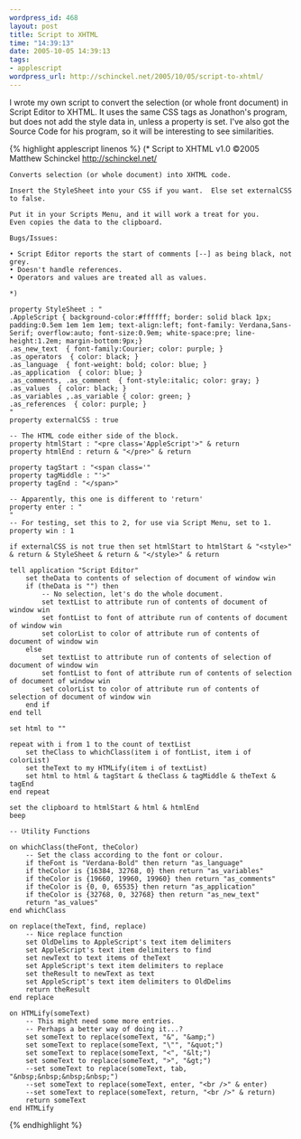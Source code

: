 ```yaml
--- 
wordpress_id: 468
layout: post
title: Script to XHTML
time: "14:39:13"
date: 2005-10-05 14:39:13
tags: 
- applescript
wordpress_url: http://schinckel.net/2005/10/05/script-to-xhtml/
---
```

I wrote my own script to convert the selection (or whole front document) in Script Editor to XHTML. It uses the same CSS tags as Jonathon's program, but does not add the style data in, unless a property is set. I've also got the Source Code for his program, so it will be interesting to see similarities. 
    
    
{% highlight applescript linenos %}
    (*
    Script to XHTML v1.0
    ©2005 Matthew Schinckel
    http://schinckel.net/
    
    Converts selection (or whole document) into XHTML code.
    
    Insert the StyleSheet into your CSS if you want.  Else set externalCSS to false.
    
    Put it in your Scripts Menu, and it will work a treat for you.  
    Even copies the data to the clipboard.
    
    Bugs/Issues:
    
    • Script Editor reports the start of comments [--] as being black, not grey.
    • Doesn't handle references.
    • Operators and values are treated all as values.
    
    *)
    
    property StyleSheet : "
    .AppleScript { background-color:#ffffff; border: solid black 1px; padding:0.5em 1em 1em 1em; text-align:left; font-family: Verdana,Sans-Serif; overflow:auto; font-size:0.9em; white-space:pre; line-height:1.2em; margin-bottom:9px;}
    .as_new_text  { font-family:Courier; color: purple; }
    .as_operators  { color: black; }
    .as_language  { font-weight: bold; color: blue; }
    .as_application  { color: blue; }
    .as_comments, .as_comment  { font-style:italic; color: gray; }
    .as_values  { color: black; }
    .as_variables ,.as_variable { color: green; }
    .as_references  { color: purple; }
    "
    property externalCSS : true
    
    -- The HTML code either side of the block.
    property htmlStart : "<pre class='AppleScript'>" & return
    property htmlEnd : return & "</pre>" & return
    
    property tagStart : "<span class='"
    property tagMiddle : "'>"
    property tagEnd : "</span>"
    
    -- Apparently, this one is different to 'return'
    property enter : "
    "
    -- For testing, set this to 2, for use via Script Menu, set to 1.
    property win : 1
    
    if externalCSS is not true then set htmlStart to htmlStart & "<style>" & return & StyleSheet & return & "</style>" & return
    
    tell application "Script Editor"
    	set theData to contents of selection of document of window win
    	if (theData is "") then
    		-- No selection, let's do the whole document.
    		set textList to attribute run of contents of document of window win
    		set fontList to font of attribute run of contents of document of window win
    		set colorList to color of attribute run of contents of document of window win
    	else
    		set textList to attribute run of contents of selection of document of window win
    		set fontList to font of attribute run of contents of selection of document of window win
    		set colorList to color of attribute run of contents of selection of document of window win
    	end if
    end tell
    
    set html to ""
    
    repeat with i from 1 to the count of textList
    	set theClass to whichClass(item i of fontList, item i of colorList)
    	set theText to my HTMLify(item i of textList)
    	set html to html & tagStart & theClass & tagMiddle & theText & tagEnd
    end repeat
    
    set the clipboard to htmlStart & html & htmlEnd
    beep
    
    -- Utility Functions
    
    on whichClass(theFont, theColor)
    	-- Set the class according to the font or colour.
    	if theFont is "Verdana-Bold" then return "as_language"
    	if theColor is {16384, 32768, 0} then return "as_variables"
    	if theColor is {19660, 19960, 19960} then return "as_comments"
    	if theColor is {0, 0, 65535} then return "as_application"
    	if theColor is {32768, 0, 32768} then return "as_new_text"
    	return "as_values"
    end whichClass
    
    on replace(theText, find, replace)
    	-- Nice replace function
    	set OldDelims to AppleScript's text item delimiters
    	set AppleScript's text item delimiters to find
    	set newText to text items of theText
    	set AppleScript's text item delimiters to replace
    	set theResult to newText as text
    	set AppleScript's text item delimiters to OldDelims
    	return theResult
    end replace
    
    on HTMLify(someText)
    	-- This might need some more entries.
    	-- Perhaps a better way of doing it...?
    	set someText to replace(someText, "&", "&amp;")
    	set someText to replace(someText, "\"", "&quot;")
    	set someText to replace(someText, "<", "&lt;")
    	set someText to replace(someText, ">", "&gt;")
    	--set someText to replace(someText, tab, "&nbsp;&nbsp;&nbsp;&nbsp;")
    	--set someText to replace(someText, enter, "<br />" & enter)
    	--set someText to replace(someText, return, "<br />" & return)
    	return someText
    end HTMLify
{% endhighlight %}
    
    
